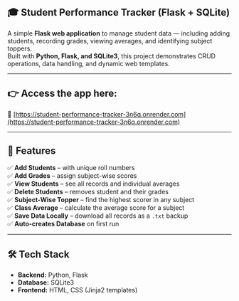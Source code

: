 ## 🎓 Student Performance Tracker (Flask + SQLite)

A simple **Flask web application** to manage student data — including adding students, recording grades, viewing averages, and identifying subject toppers.  
Built with **Python, Flask, and SQLite3**, this project demonstrates CRUD operations, data handling, and dynamic web templates.

---

## 👉 Access the app here:  
🔗 [https://student-performance-tracker-3n6q.onrender.com](https://student-performance-tracker-3n6q.onrender.com)

---

## 🚀 Features

✅ **Add Students** – with unique roll numbers  
✅ **Add Grades** – assign subject-wise scores  
✅ **View Students** – see all records and individual averages  
✅ **Delete Students** – removes student and their grades  
✅ **Subject-Wise Topper** – find the highest scorer in any subject  
✅ **Class Average** – calculate the average score for a subject  
✅ **Save Data Locally** – download all records as a `.txt` backup  
✅ **Auto-creates Database** on first run  

---

## 🛠️ Tech Stack

- **Backend:** Python, Flask  
- **Database:** SQLite3  
- **Frontend:** HTML, CSS (Jinja2 templates)